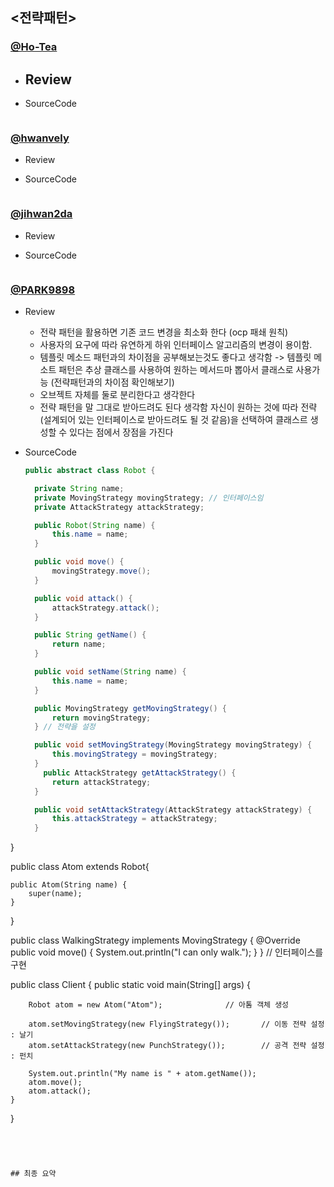 ## <전략패턴>

### [@Ho-Tea](https://github.com/Ho-Tea)

- Review
  - 


- SourceCode
  ``` java
  
  ```


### [@hwanvely](https://github.com/Hwanvely)

- Review
  


- SourceCode
  ``` java
  
  ```


### [@jihwan2da](https://github.com/jihwan2da)

- Review
  


- SourceCode
  ``` java
  
  ```



### [@PARK9898](https://github.com/PARK9898)

- Review
  - 전략 패턴을 활용하면 기존 코드 변경을 최소화 한다 (ocp 패쇄 원칙)
  - 사용자의 요구에 따라 유연하게 하위 인터페이스 알고리즘의 변경이 용이함.
  - 템플릿 메소드 패턴과의 차이점을 공부해보는것도 좋다고 생각함 -> 템플릿 메소트 패턴은 추상 클래스를 사용하여 원하는 메서드마 뽑아서 클래스로 사용가능 (전략패턴과의 차이점 확인해보기)
  - 오브젝트 자체를 둘로 분리한다고 생각한다
  - 전략 패턴을 말 그대로 받아드려도 된다 생각함 자신이 원하는 것에 따라 전략(설계되어 있는 인터페이스로 받아드려도 될 것 같음)을 선택하여 클래스르 생성할 수 있다는 점에서 장점을 가진다


- SourceCode
  ``` java
  public abstract class Robot {

    private String name;
    private MovingStrategy movingStrategy; // 인터페이스임
    private AttackStrategy attackStrategy;

    public Robot(String name) {
        this.name = name;
    }

    public void move() {
        movingStrategy.move();
    }

    public void attack() {
        attackStrategy.attack();
    }

    public String getName() {
        return name;
    }

    public void setName(String name) {
        this.name = name;
    }

    public MovingStrategy getMovingStrategy() {
        return movingStrategy;
    } // 전략을 설정 

    public void setMovingStrategy(MovingStrategy movingStrategy) {
        this.movingStrategy = movingStrategy;
    }
      public AttackStrategy getAttackStrategy() {
        return attackStrategy;
    }

    public void setAttackStrategy(AttackStrategy attackStrategy) {
        this.attackStrategy = attackStrategy;
    }
}

public class Atom extends Robot{

    public Atom(String name) {
        super(name);
    }

}

public class WalkingStrategy implements MovingStrategy {
    @Override
    public void move() {
        System.out.println("I can only walk.");
    }
} // 인터페이스를 구현

public class Client {
    public static void main(String[] args) {
       
        Robot atom = new Atom("Atom");              // 아톰 객체 생성

        atom.setMovingStrategy(new FlyingStrategy());       // 이동 전략 설정 : 날기
        atom.setAttackStrategy(new PunchStrategy());        // 공격 전략 설정 : 펀치

        System.out.println("My name is " + atom.getName());
        atom.move();
        atom.attack();
    }
}
  ```




## 최종 요약
